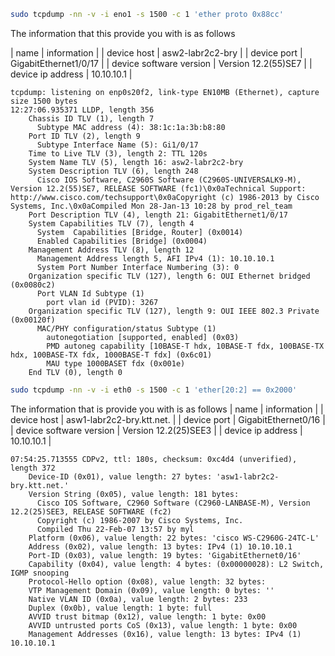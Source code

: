 ```bash
sudo tcpdump -nn -v -i eno1 -s 1500 -c 1 'ether proto 0x88cc'
```
The information that this provide you with is as follows

| name |  information |
| device host  | asw2-labr2c2-bry |
| device port  | GigabitEthernet1/0/17 |
| device software version |  Version 12.2(55)SE7 |
| device ip address | 10.10.10.1 |

```
tcpdump: listening on enp0s20f2, link-type EN10MB (Ethernet), capture size 1500 bytes
12:27:06.935371 LLDP, length 356
	Chassis ID TLV (1), length 7
	  Subtype MAC address (4): 38:1c:1a:3b:b8:80
	Port ID TLV (2), length 9
	  Subtype Interface Name (5): Gi1/0/17
	Time to Live TLV (3), length 2: TTL 120s
	System Name TLV (5), length 16: asw2-labr2c2-bry
	System Description TLV (6), length 248
	  Cisco IOS Software, C2960S Software (C2960S-UNIVERSALK9-M), Version 12.2(55)SE7, RELEASE SOFTWARE (fc1)\0x0aTechnical Support: http://www.cisco.com/techsupport\0x0aCopyright (c) 1986-2013 by Cisco Systems, Inc.\0x0aCompiled Mon 28-Jan-13 10:28 by prod_rel_team
	Port Description TLV (4), length 21: GigabitEthernet1/0/17
	System Capabilities TLV (7), length 4
	  System  Capabilities [Bridge, Router] (0x0014)
	  Enabled Capabilities [Bridge] (0x0004)
	Management Address TLV (8), length 12
	  Management Address length 5, AFI IPv4 (1): 10.10.10.1
	  System Port Number Interface Numbering (3): 0
	Organization specific TLV (127), length 6: OUI Ethernet bridged (0x0080c2)
	  Port VLAN Id Subtype (1)
	    port vlan id (PVID): 3267
	Organization specific TLV (127), length 9: OUI IEEE 802.3 Private (0x00120f)
	  MAC/PHY configuration/status Subtype (1)
	    autonegotiation [supported, enabled] (0x03)
	    PMD autoneg capability [10BASE-T hdx, 10BASE-T fdx, 100BASE-TX hdx, 100BASE-TX fdx, 1000BASE-T fdx] (0x6c01)
	    MAU type 1000BASET fdx (0x001e)
	End TLV (0), length 0
```


```bash
sudo tcpdump -nn -v -i eth0 -s 1500 -c 1 'ether[20:2] == 0x2000'
```
The information that is provide you with is as follows 
| name |  information |
| device host  | asw1-labr2c2-bry.ktt.net. |
| device port  | GigabitEthernet0/16 |
| device software version |  Version 12.2(25)SEE3 |
| device ip address | 10.10.10.1 |


```
07:54:25.713555 CDPv2, ttl: 180s, checksum: 0xc4d4 (unverified), length 372
	Device-ID (0x01), value length: 27 bytes: 'asw1-labr2c2-bry.ktt.net.'
	Version String (0x05), value length: 181 bytes:
	  Cisco IOS Software, C2960 Software (C2960-LANBASE-M), Version 12.2(25)SEE3, RELEASE SOFTWARE (fc2)
	  Copyright (c) 1986-2007 by Cisco Systems, Inc.
	  Compiled Thu 22-Feb-07 13:57 by myl
	Platform (0x06), value length: 22 bytes: 'cisco WS-C2960G-24TC-L'
	Address (0x02), value length: 13 bytes: IPv4 (1) 10.10.10.1
	Port-ID (0x03), value length: 19 bytes: 'GigabitEthernet0/16'
	Capability (0x04), value length: 4 bytes: (0x00000028): L2 Switch, IGMP snooping
	Protocol-Hello option (0x08), value length: 32 bytes:
	VTP Management Domain (0x09), value length: 0 bytes: ''
	Native VLAN ID (0x0a), value length: 2 bytes: 233
	Duplex (0x0b), value length: 1 byte: full
	AVVID trust bitmap (0x12), value length: 1 byte: 0x00
	AVVID untrusted ports CoS (0x13), value length: 1 byte: 0x00
	Management Addresses (0x16), value length: 13 bytes: IPv4 (1) 10.10.10.1

```
